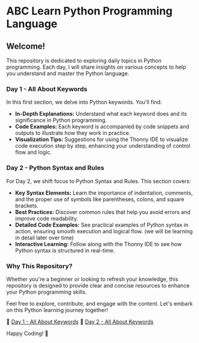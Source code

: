 # ABC Learn Python Programming Language

## Welcome!

This repository is dedicated to exploring daily topics in Python programming. Each day, I will share insights on various concepts to help you understand and master the Python language.

### Day 1 - All About Keywords

In this first section, we delve into Python keywords. You'll find:

- **In-Depth Explanations:** Understand what each keyword does and its significance in Python programming.
- **Code Examples:** Each keyword is accompanied by code snippets and outputs to illustrate how they work in practice.
- **Visualization Tips:** Suggestions for using the Thonny IDE to visualize code execution step by step, enhancing your understanding of control flow and logic.

### Day 2 - Python Syntax and Rules

For Day 2, we shift focus to Python Syntax and Rules. This section covers:

- **Key Syntax Elements:** Learn the importance of indentation, comments, and the proper use of symbols like parentheses, colons, and square brackets.
- **Best Practices:** Discover common rules that help you avoid errors and improve code readability.
- **Detailed Code Examples:** See practical examples of Python syntax in action, ensuring smooth execution and logical flow. (we will be learning in detail later over time)
- **Interactive Learning:** Follow along with the Thonny IDE to see how Python syntax is structured in real-time.

### Why This Repository?

Whether you're a beginner or looking to refresh your knowledge, this repository is designed to provide clear and concise resources to enhance your Python programming skills.

Feel free to explore, contribute, and engage with the content. Let's embark on this Python learning journey together!

🔗 [Day 1 - All About Keywords](https://github.com/anandprems/ABC_Learn_Python_Programming_Language/blob/main/Day_1_Keywords.pdf)
🔗 [Day 2 - All About Keywords](https://github.com/anandprems/ABC_Learn_Python_Programming_Language/blob/main/Day_2_Syntax_and_Rules.pdf)


Happy Coding! 🚀
